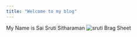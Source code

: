```yaml
---
title: "Welcome to my blog"
---
```


My Name is Sai Sruti Sitharaman
<img src="https://saisruti1229.github.io/github-pages-with-jekyll/assets/sruti.jpg" alt="sruti" />
Brag Sheet 

